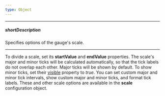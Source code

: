 ```yaml
---
type: Object
---
```

---
##### shortDescription
Specifies options of the gauge's scale.

---
<p>To divide a scale, set its <b>startValue</b> and <b>endValue</b> properties. The scale's major and minor ticks will be calculated automatically, so that the tick labels do not overlap each other. Major ticks will be shown by default. To show minor ticks, set their <a href="/Documentation/16_2/ApiReference/Data_Visualization_Widgets/dxCircularGauge/Configuration/scale/minorTick">visible</a> property to <i>true</i>. You can set custom major and minor tick intervals, show custom major and minor ticks, and format tick labels. These and other scale options are available in the <b>scale</b> configuration object.</p>